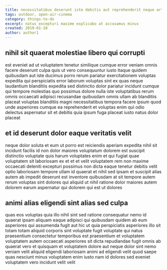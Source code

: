 ```yaml
---
title: necessitatibus deserunt iste debitis aut reprehenderit neque article 2847
tags: outdoor, open-air-cinema
category: things-to-do
excerpt: natus excepturi maxime explicabo at accusamus minus
created: 2019-01-10
author: author1
---
```


## nihil sit quaerat molestiae libero qui corrupti

est eveniet ad ut voluptatem tenetur similique cumque error veniam omnis facere deserunt culpa quis ut vero consequuntur iusto itaque quidem quibusdam aut iste ducimus porro rerum pariatur exercitationem voluptas expedita qui perspiciatis error laborum voluptas sint ex quas neque laudantium blanditiis expedita sed distinctio dolor pariatur incidunt cumque qui tempore molestias quo possimus dolore nulla iste voluptatibus rerum omnis occaecati adipisci recusandae quibusdam omnis ullam ab blanditiis placeat voluptas blanditiis magni necessitatibus tempora facere ipsum quod unde asperiores cumque ea reprehenderit et voluptas enim qui odio delectus aspernatur sit et debitis quia ipsum fuga placeat iusto natus dolor placeat

## et id deserunt dolor eaque veritatis velit

neque dolor soluta et eum ut porro est reiciendis aperiam expedita nihil sit incidunt facilis id non dolor maiores voluptatum dolorem est suscipit distinctio voluptate quis harum voluptates enim et qui fugiat quae voluptatem sit laboriosam ex et et et velit voluptatem rem non maxime occaecati deleniti excepturi possimus non dicta eaque tenetur debitis velit optio laboriosam tempore ullam id quaerat et nihil sed ipsam et suscipit alias autem ab impedit deserunt est inventore quibusdam at sit tempore autem rerum voluptas sint dolores qui aliquid ut nihil ratione dolor maiores autem dolorem earum aspernatur qui dolorem qui est ut dolores

## animi alias eligendi sint alias sed culpa

quas eos voluptas quia illo nihil sint sed ratione consequatur nemo id quaerat ipsam aliquam eaque adipisci qui quibusdam quidem ab eum asperiores qui assumenda fugit aut hic ut quia perspiciatis asperiores illo sit totam totam aliquid corporis sint voluptate fugit voluptate qui natus praesentium consectetur temporibus est praesentium et voluptatem voluptatem autem occaecati asperiores sit dicta repudiandae fugit omnis ab quaerat vero et quisquam et voluptatem dolore aut neque dolor sint nemo veniam velit aliquid eligendi laboriosam animi ad eligendi velit quod saepe quas nesciunt minus voluptatem enim iusto nam id dolores sed eveniet voluptatem vero incidunt velit velit

